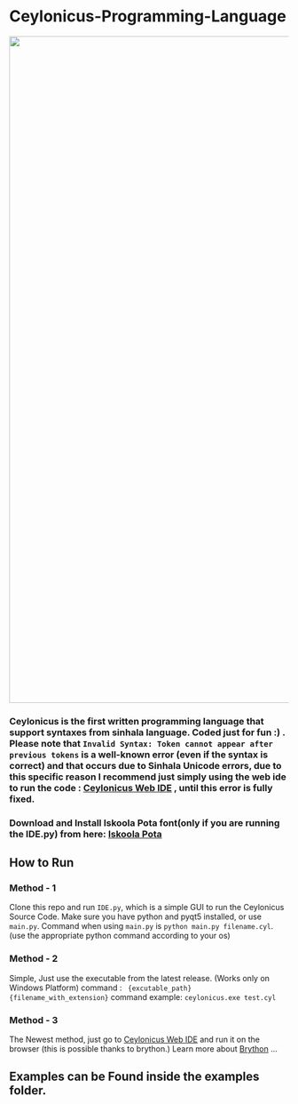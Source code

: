 # Ceylonicus-Programming-Language
<p align="center">
    <img width="1200px" src="https://github.com/RezSat/Ceylonicus/blob/gh-pages/css/logo-1200x268.png?raw=true"><br/>
  </a>
</p>

### Ceylonicus is the first written programming language that support syntaxes from sinhala language. Coded just for fun :) . Please note that `Invalid Syntax: Token cannot appear after previous tokens` is a well-known error (even if the syntax is correct) and that occurs due to Sinhala Unicode errors, due to this specific reason I recommend just simply using the web ide to run the code : [Ceylonicus Web IDE](https://ceylonicus.vercel.app/) , until this error is fully fixed. 

### Download and Install Iskoola Pota font(only if you are running the IDE.py) from here: [Iskoola Pota](https://freefontsdownload.net/free-iskpotab-font-145700.htm)

## How to Run

### Method - 1
Clone this repo and run `IDE.py`, which is a simple GUI to run the Ceylonicus Source Code. Make sure you have python and pyqt5 installed,
or use `main.py`. Command when using `main.py` is `python main.py filename.cyl`. (use the appropriate python command according to your os)

### Method - 2
Simple, Just use the executable from the latest release. (Works only on Windows Platform)
command : ``` {excutable_path} {filename_with_extension}```
command example: ``` ceylonicus.exe test.cyl ```

### Method - 3
The Newest method, just go to [Ceylonicus Web IDE](https://ceylonicus.vercel.app/) and run it on the browser (this is possible thanks to brython.)
Learn more about [Brython](https://brython.info/) ...

## Examples can be Found inside the examples folder.
